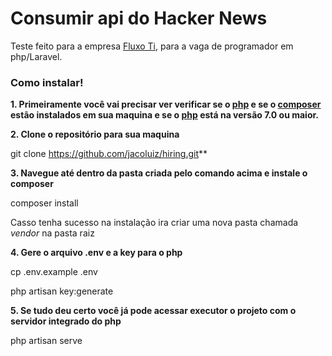 # Consumir api do Hacker News
Teste feito para a empresa [Fluxo Ti](http://fluxoti.com/), para a vaga de programador em php/Laravel.

### Como instalar!

**1. Primeiramente você vai precisar ver verificar se o [php](http://php.net/) e se o [composer](https://getcomposer.org/) estão instalados em sua maquina e se o [php](http://php.net/) está na versão 7.0 ou maior.**

**2. Clone o repositório para sua maquina**

git clone https://github.com/jacoluiz/hiring.git**

**3. Navegue até dentro da pasta criada pelo comando acima e instale o composer**

composer install

Casso tenha sucesso na instalação ira criar uma nova pasta chamada *vendor* na pasta raiz

**4. Gere o arquivo .env e a key para o php**

cp .env.example .env

php artisan key:generate

**5. Se tudo deu certo você já pode acessar executor o projeto com o servidor integrado do php**

php artisan serve

